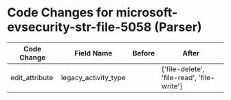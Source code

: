 # Code Changes for microsoft-evsecurity-str-file-5058 (Parser)

| Code Change | Field Name | Before | After |
|-------------|------------|--------|-------|
| edit_attribute | legacy_activity_type |  | ['file-delete', 'file-read', 'file-write'] |